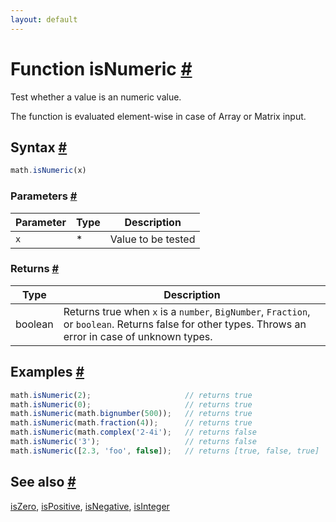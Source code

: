 ```yaml
---
layout: default
---
```


<!-- Note: This file is automatically generated from source code comments. Changes made in this file will be overridden. -->

<h1 id="function-isnumeric">Function isNumeric <a href="#function-isnumeric" title="Permalink">#</a></h1>

Test whether a value is an numeric value.

The function is evaluated element-wise in case of Array or Matrix input.


<h2 id="syntax">Syntax <a href="#syntax" title="Permalink">#</a></h2>

```js
math.isNumeric(x)
```

<h3 id="parameters">Parameters <a href="#parameters" title="Permalink">#</a></h3>

Parameter | Type | Description
--------- | ---- | -----------
`x` | * | Value to be tested

<h3 id="returns">Returns <a href="#returns" title="Permalink">#</a></h3>

Type | Description
---- | -----------
boolean | Returns true when `x` is a `number`, `BigNumber`, `Fraction`, or `boolean`. Returns false for other types. Throws an error in case of unknown types.


<h2 id="examples">Examples <a href="#examples" title="Permalink">#</a></h2>

```js
math.isNumeric(2);                     // returns true
math.isNumeric(0);                     // returns true
math.isNumeric(math.bignumber(500));   // returns true
math.isNumeric(math.fraction(4));      // returns true
math.isNumeric(math.complex('2-4i');   // returns false
math.isNumeric('3');                   // returns false
math.isNumeric([2.3, 'foo', false]);   // returns [true, false, true]
```


<h2 id="see-also">See also <a href="#see-also" title="Permalink">#</a></h2>

[isZero](isZero.html),
[isPositive](isPositive.html),
[isNegative](isNegative.html),
[isInteger](isInteger.html)
